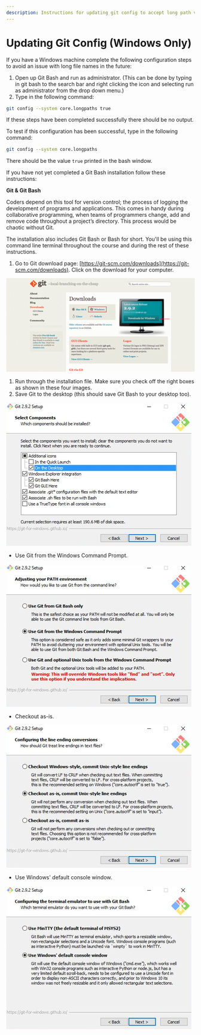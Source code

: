 ```yaml
---
description: Instructions for updating git config to accept long path values.
---
```


# Updating Git Config \(Windows Only\)

If you have a Windows machine complete the following configuration steps to avoid an issue with long file names in the future:

1. Open up Git Bash and run as administrator. \(This can be done by typing in git bash to the search bar and right clicking the icon and selecting run as administrator from the drop down menu.\)
2. Type in the following command: 

```bash
git config --system core.longpaths true
```

If these steps have been completed successfully there should be no output.

To test if this configuration has been successful, type in the following command:

```bash
git config --system core.longpaths
```

There should be the value `true` printed in the bash window.

If you have not yet completed a Git Bash installation follow these instructions:

**Git & Git Bash**

Coders depend on this tool for version control; the process of logging the development of programs and applications. This comes in handy during collaborative programming, when teams of programmers change, add and remove code throughout a project’s directory. This process would be chaotic without Git.

The installation also includes Git Bash or Bash for short. You'll be using this command line terminal throughout the course and during the rest of these instructions.

1. Go to Git download page: [https://git-scm.com/downloads](https://git-scm.com/downloads). Click on the download for your computer.

![](https://raw.githubusercontent.com/coding-boot-camp/enterprise-prework-assets/master/assets/Install-GitWindows1.png)

1. Run through the installation file. Make sure you check off the right boxes as shown in these four images.
2. Save Git to the desktop \(this should save Git Bash to your desktop too\).

![](https://raw.githubusercontent.com/coding-boot-camp/enterprise-prework-assets/master/assets/Install-GitWindows2.1.png)

* Use Git from the Windows Command Prompt.

![](https://raw.githubusercontent.com/coding-boot-camp/enterprise-prework-assets/master/assets/Install-GitWindows2.2.png)

* Checkout as-is.

![](https://raw.githubusercontent.com/coding-boot-camp/enterprise-prework-assets/master/assets/Install-GitWindows2.3.png)

* Use Windows' default console window.

![](https://raw.githubusercontent.com/coding-boot-camp/enterprise-prework-assets/master/assets/Install-GitWindows2.4.png)

